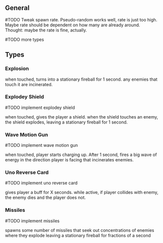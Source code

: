 ## General
#TODO Tweak spawn rate. Pseudo-random works well, rate is just too high. Maybe rate should be dependent on how many are already around.
Thought: maybe the rate is fine, actually.

#TODO more types

## Types
### Explosion
when touched, turns into a stationary fireball for 1 second. any enemies that touch it are incinerated.

### Explodey Shield
#TODO implement explodey shield

when touched, gives the player a shield. when the shield touches an enemy, the shield explodes, leaving a stationary fireball for 1 second.

### Wave Motion Gun
#TODO implement wave motion gun

when touched, player starts charging up. After 1 second, fires a big wave of energy in the direction player is facing that incinerates enemies.

### Uno Reverse Card
#TODO implement uno reverse card

gives player a buff for X seconds. while active, if player collides with enemy, the enemy dies and the player does not.

### Missiles
#TODO implement missiles

spawns some number of missiles that seek out concentrations of enemies where they explode leaving a stationary fireball for fractions of a second